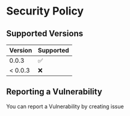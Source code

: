 # Security Policy

## Supported Versions

| Version | Supported          |
| ------- | ------------------ |
| 0.0.3   | :white_check_mark: |
| < 0.0.3 | :x:                |

## Reporting a Vulnerability
You can report a Vulnerability by creating issue
